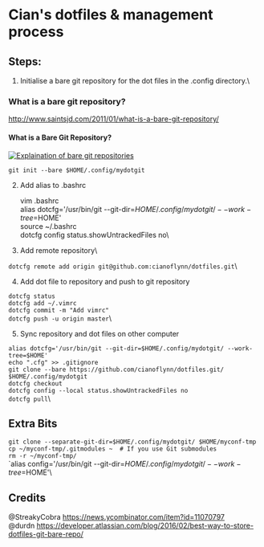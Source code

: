 # Cian's dotfiles & management process  
## Steps:

1. Initialise a bare git repository for the dot files in the .config directory.\
  
### What is a bare git repository?
  
  http://www.saintsjd.com/2011/01/what-is-a-bare-git-repository/  
 
 
 
#### What is a Bare Git Repository?
  [![Explaination of bare git repositories](http://img.youtube.com/vi/krR847J8yPc/0.jpg)](https://www.youtube.com/watch?v=krR847J8yPc)


	git init --bare $HOME/.config/mydotgit
	

2. Add alias to .bashrc  

	vim .bashrc\
	alias dotcfg='/usr/bin/git --git-dir=$HOME/.config/mydotgit/ --work-tree=$HOME'\
	source ~/.bashrc\
	dotcfg config status.showUntrackedFiles no\

3. Add remote repository\

 `dotcfg remote add origin git@github.com:cianoflynn/dotfiles.git`\

4. Add dot file to repository and push to git repository

`dotcfg status`\
`dotcfg add ~/.vimrc`\
`dotcfg commit -m "Add vimrc"`\
`dotcfg push -u origin master`\
    
    
5. Sync repository and dot files on other computer

 `alias dotcfg='/usr/bin/git --git-dir=$HOME/.config/mydotgit/ --work-tree=$HOME'`\
 `echo ".cfg" >> .gitignore`\
 `git clone --bare https://github.com/cianoflynn/dotfiles.git/ $HOME/.config/mydotgit`\
 `dotcfg checkout`\
 `dotcfg config --local status.showUntrackedFiles no`\
 `dotcfg pull`\

## Extra Bits
 `git clone --separate-git-dir=$HOME/.config/mydotgit/ $HOME/myconf-tmp`\
 `cp ~/myconf-tmp/.gitmodules ~  # If you use Git submodules`\
 `rm -r ~/myconf-tmp/`\
 `alias config='/usr/bin/git --git-dir=$HOME/.config/mydotgit/ --work-tree=$HOME'\
 
## Credits  
@StreakyCobra https://news.ycombinator.com/item?id=11070797  
@durdn https://developer.atlassian.com/blog/2016/02/best-way-to-store-dotfiles-git-bare-repo/  
